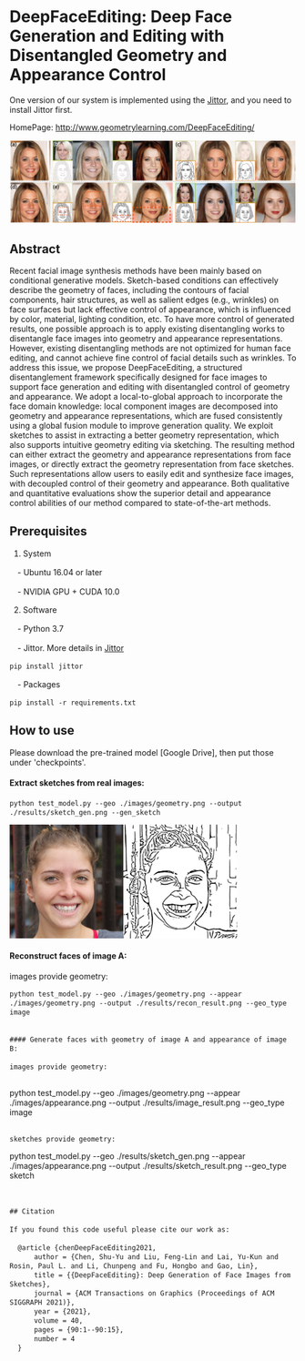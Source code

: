 # DeepFaceEditing: Deep Face Generation and Editing with Disentangled Geometry and Appearance Control

One version of our system is implemented using the <a href="https://github.com/Jittor/Jittor" target="_blank">Jittor</a>, and you need to install Jittor first.

HomePage: <a href="http://www.geometrylearning.com/DeepFaceEditing/" target="_blank">http://www.geometrylearning.com/DeepFaceEditing/</a>

![Teaser Image](images/teaser.jpeg)

## Abstract
Recent facial image synthesis methods have been mainly based on conditional generative models. Sketch-based conditions can effectively describe the geometry of faces, including the contours of facial components, hair structures, as well as salient edges (e.g., wrinkles) on face surfaces but lack effective control of appearance, which is influenced by color, material, lighting condition, etc. To have more control of generated results, one possible approach is to apply existing disentangling works to disentangle face images into geometry and appearance representations. However, existing disentangling methods are not optimized for human face editing, and cannot achieve fine control of facial details such as wrinkles. To address this issue, we propose DeepFaceEditing, a structured disentanglement framework specifically designed for face images to support face generation and editing with disentangled control of geometry and appearance. We adopt a local-to-global approach to incorporate the face domain knowledge: local component images are decomposed into geometry and appearance representations, which are fused consistently using a global fusion module to improve generation quality. We exploit sketches to assist in extracting a better geometry representation, which also supports intuitive geometry editing via sketching. The resulting method can either extract the geometry and appearance representations from face images, or directly extract the geometry representation from face sketches. Such representations allow users to easily edit and synthesize face images, with decoupled control of their geometry and appearance. Both qualitative and quantitative evaluations show the superior detail and appearance control abilities of our method compared to state-of-the-art methods.

## Prerequisites

1. System

　- Ubuntu 16.04 or later

　- NVIDIA GPU + CUDA 10.0 

2. Software

　- Python 3.7

　- Jittor. More details in <a href="https://github.com/Jittor/Jittor" target="_blank">Jittor</a>

  ```
  pip install jittor
  ```

　- Packages

  ```
  pip install -r requirements.txt
  ```

## How to use

Please download the pre-trained model [Google Drive]</a>, then put those under 'checkpoints'.

#### Extract sketches from real images:

  ```
  python test_model.py --geo ./images/geometry.png --output ./results/sketch_gen.png --gen_sketch
  ```

 <img src="./images/geometry.png" alt="geometry image" width="200px"  /><img src="./images/sketch_gen.png" alt="geometry sketch" width="200px" />


#### Reconstruct faces of image A:

images provide geometry:

  ```
  python test_model.py --geo ./images/geometry.png --appear ./images/geometry.png --output ./results/recon_result.png --geo_type image
  

#### Generate faces with geometry of image A and appearance of image B:

images provide geometry:


  ```
  python test_model.py --geo ./images/geometry.png --appear ./images/appearance.png --output ./results/image_result.png --geo_type image
  ```

sketches provide geometry:

  ```
  python test_model.py --geo ./results/sketch_gen.png --appear ./images/appearance.png --output ./results/sketch_result.png --geo_type sketch
  ```


## Citation

If you found this code useful please cite our work as:

    @article {chenDeepFaceEditing2021,
        author = {Chen, Shu-Yu and Liu, Feng-Lin and Lai, Yu-Kun and Rosin, Paul L. and Li, Chunpeng and Fu, Hongbo and Gao, Lin},
        title = {{DeepFaceEditing}: Deep Generation of Face Images from Sketches},
        journal = {ACM Transactions on Graphics (Proceedings of ACM SIGGRAPH 2021)},
        year = {2021},
        volume = 40,
        pages = {90:1--90:15},
        number = 4
    }